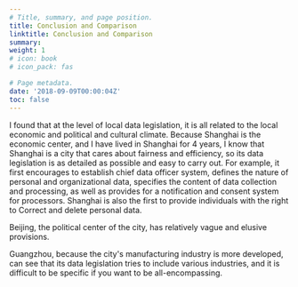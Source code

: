 ```yaml
---
# Title, summary, and page position.
title: Conclusion and Comparison
linktitle: Conclusion and Comparison
summary: 
weight: 1
# icon: book
# icon_pack: fas

# Page metadata.
date: '2018-09-09T00:00:04Z'
toc: false
---
```

I found that at the level of local data legislation, it is all related to the local economic and political and cultural climate. Because Shanghai is the economic center, and I have lived in Shanghai for 4 years, I know that Shanghai is a city that cares about fairness and efficiency, so its data legislation is as detailed as possible and easy to carry out. For example, it first encourages to establish chief data officer system, defines the nature of personal and organizational data, specifies the content of data collection and processing, as well as provides for a notification and consent system for processors. Shanghai is also the first to provide individuals with the right to Correct and delete personal data. 

Beijing, the political center of the city, has relatively vague and elusive provisions. 

Guangzhou, because the city's manufacturing industry is more developed, can see that its data legislation tries to include various industries, and it is difficult to be specific if you want to be all-encompassing.
